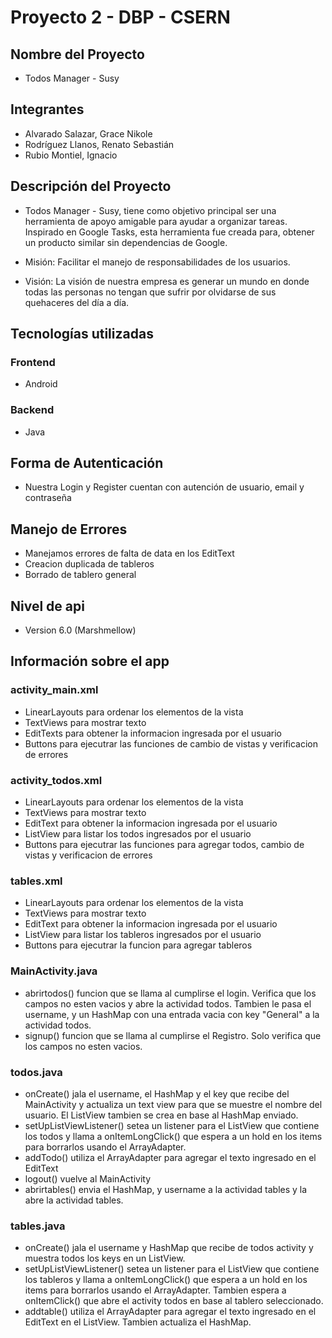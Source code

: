 # Proyecto 2 - DBP - CSERN
##  Nombre del Proyecto

- Todos Manager - Susy

## Integrantes
- Alvarado Salazar, Grace Nikole
- Rodríguez Llanos, Renato Sebastián
- Rubio Montiel, Ignacio

## Descripción del Proyecto
- Todos Manager - Susy, tiene como objetivo principal ser una
  herramienta de apoyo amigable para ayudar a organizar tareas.
  Inspirado en Google Tasks, esta herramienta fue creada para,
  obtener un producto similar sin dependencias de Google.

- Misión: Facilitar el manejo de responsabilidades de los usuarios.

- Visión: La visión de nuestra empresa es generar un mundo en donde todas las personas no tengan que sufrir por olvidarse de sus quehaceres del día a día.

## Tecnologías utilizadas

### Frontend
- Android

### Backend
- Java

## Forma de Autenticación
- Nuestra Login y Register cuentan con autención de usuario, email y contraseña

## Manejo de Errores
- Manejamos errores de falta de data en los EditText
- Creacion duplicada de tableros
- Borrado de tablero general

## Nivel de api
- Version 6.0 (Marshmellow)

## Información sobre el app

### activity_main.xml
- LinearLayouts para ordenar los elementos de la vista
- TextViews para mostrar texto
- EditTexts para obtener la informacion ingresada por el usuario
- Buttons para ejecutrar las funciones de cambio de vistas y verificacion de errores

### activity_todos.xml
- LinearLayouts para ordenar los elementos de la vista
- TextViews para mostrar texto
- EditText para obtener la informacion ingresada por el usuario
- ListView para listar los todos ingresados por el usuario
- Buttons para ejecutrar las funciones para agregar todos, cambio de vistas y verificacion de errores

### tables.xml
- LinearLayouts para ordenar los elementos de la vista
- TextViews para mostrar texto
- EditText para obtener la informacion ingresada por el usuario
- ListView para listar los tableros ingresados por el usuario
- Buttons para ejecutrar la funcion para agregar tableros

### MainActivity.java
- abrirtodos() funcion que se llama al cumplirse el login. Verifica que los campos no esten vacios y abre la actividad todos. Tambien le pasa el username, y un HashMap con una entrada vacia con key "General" a la actividad todos.
- signup() funcion que se llama al cumplirse el Registro. Solo verifica que los campos no esten vacios.

### todos.java
- onCreate() jala el username, el HashMap y el key que recibe del MainActivity y actualiza un text view para que se muestre el nombre del usuario. El ListView tambien se crea en base al HashMap enviado.
- setUpListViewListener() setea un listener para el ListView que contiene los todos y llama a onItemLongClick() que espera a un hold en los items para borrarlos usando el ArrayAdapter.
- addTodo() utiliza el ArrayAdapter para agregar el texto ingresado en el EditText
- logout() vuelve al MainActivity
- abrirtables() envia el HashMap, y username a la actividad tables y la abre la actividad tables.

### tables.java
- onCreate() jala el username y HashMap que recibe de todos activity y muestra todos los keys en un ListView.
- setUpListViewListener() setea un listener para el ListView que contiene los tableros y llama a onItemLongClick() que espera a un hold en los items para borrarlos usando el ArrayAdapter. Tambien espera a onItemClick() que abre el activity todos en base al tablero seleccionado.
- addtable() utiliza el ArrayAdapter para agregar el texto ingresado en el EditText en el ListView. Tambien actualiza el HashMap.

